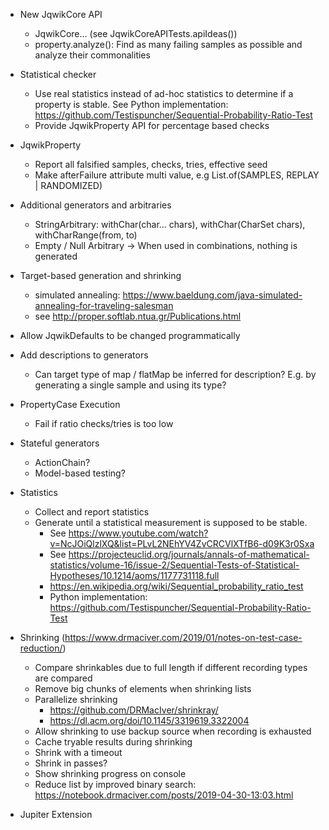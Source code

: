 - New JqwikCore API
    - JqwikCore... (see JqwikCoreAPITests.apiIdeas())
    - property.analyze(): Find as many failing samples as possible and analyze their commonalities

- Statistical checker
    - Use real statistics instead of ad-hoc statistics to determine if a property is stable.
      See Python implementation: https://github.com/Testispuncher/Sequential-Probability-Ratio-Test
    - Provide JqwikProperty API for percentage based checks

- JqwikProperty
    - Report all falsified samples, checks, tries, effective seed
    - Make afterFailure attribute multi value, e.g List.of(SAMPLES, REPLAY | RANDOMIZED)

- Additional generators and arbitraries
    - StringArbitrary: withChar(char... chars), withChar(CharSet chars), withCharRange(from, to)
    - Empty / Null Arbitrary -> When used in combinations, nothing is generated

- Target-based generation and shrinking
    - simulated annealing: https://www.baeldung.com/java-simulated-annealing-for-traveling-salesman
    - see http://proper.softlab.ntua.gr/Publications.html

- Allow JqwikDefaults to be changed programmatically

- Add descriptions to generators
    - Can target type of map / flatMap be inferred for description?
      E.g. by generating a single sample and using its type?

- PropertyCase Execution
    - Fail if ratio checks/tries is too low

- Stateful generators
  - ActionChain?
  - Model-based testing?

- Statistics
    - Collect and report statistics
    - Generate until a statistical measurement is supposed to be stable.
      - See   https://www.youtube.com/watch?v=NcJOiQlzlXQ&list=PLvL2NEhYV4ZvCRCVlXTfB6-d09K3r0Sxa
      - See https://projecteuclid.org/journals/annals-of-mathematical-statistics/volume-16/issue-2/Sequential-Tests-of-Statistical-Hypotheses/10.1214/aoms/1177731118.full
      - https://en.wikipedia.org/wiki/Sequential_probability_ratio_test
      - Python implementation: https://github.com/Testispuncher/Sequential-Probability-Ratio-Test

- Shrinking (https://www.drmaciver.com/2019/01/notes-on-test-case-reduction/)
    - Compare shrinkables due to full length if different recording types are
      compared
    - Remove big chunks of elements when shrinking lists
    - Parallelize shrinking
        - https://github.com/DRMacIver/shrinkray/
        - https://dl.acm.org/doi/10.1145/3319619.3322004
    - Allow shrinking to use backup source when recording is exhausted
    - Cache tryable results during shrinking
    - Shrink with a timeout
    - Shrink in passes?
    - Show shrinking progress on console
    - Reduce list by improved binary
      search: https://notebook.drmaciver.com/posts/2019-04-30-13:03.html

- Jupiter Extension
